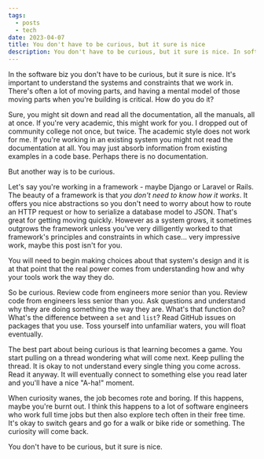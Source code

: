 ```yaml
---
tags:
  - posts
  - tech
date: 2023-04-07
title: You don't have to be curious, but it sure is nice
description: You don't have to be curious, but it sure is nice. In software it's important to understand the systems and constraints that we work in.
---
```

In the software biz you don't have to be curious, but it sure is nice. It's important to understand the systems and constraints that we work in. There's often a lot of moving parts, and having a mental model of those moving parts when you're building is critical. How do you do it?<!-- excerpt -->

Sure, you might sit down and read all the documentation, all the manuals, all at once. If you're very academic, this might work for you. I dropped out of community college not once, but twice. The academic style does not work for me. If you're working in an existing system you might not read the documentation at all. You may just absorb information from existing examples in a code base. Perhaps there is no documentation.

But another way is to be curious.

Let's say you're working in a framework - maybe Django or Laravel or Rails. The beauty of a framework is that *you don't need to know how it works*. It offers you nice abstractions so you don't need to worry about how to route an HTTP request or how to serialize a database model to JSON. That's great for getting moving quickly. However as a system grows, it sometimes outgrows the framework unless you've very dilligently worked to that framework's principles and constraints in which case... very impressive work, maybe this post isn't for you.

You will need to begin making choices about that system's design and it is at that point that the real power comes from understanding how and why your tools work the way they do.

So be curious. Review code from engineers more senior than you. Review code from engineers less senior than you. Ask questions and understand why they are doing something the way they are. What's that function do? What's the difference between a `set` and `list`? Read GitHub issues on packages that you use. Toss yourself into unfamiliar waters, you will float eventually.

The best part about being curious is that learning becomes a game. You start pulling on a thread wondering what will come next. Keep pulling the thread. It is okay to not understand every single thing you come across. Read it anyway. It will eventually connect to something else you read later and you'll have a nice "A-ha!" moment.

When curiosity wanes, the job becomes rote and boring. If this happens, maybe you're burnt out. I think this happens to a lot of software engineers who work full time jobs but then also explore tech often in their free time. It's okay to switch gears and go for a walk or bike ride or something. The curiosity will come back.

You don't have to be curious, but it sure is nice.
